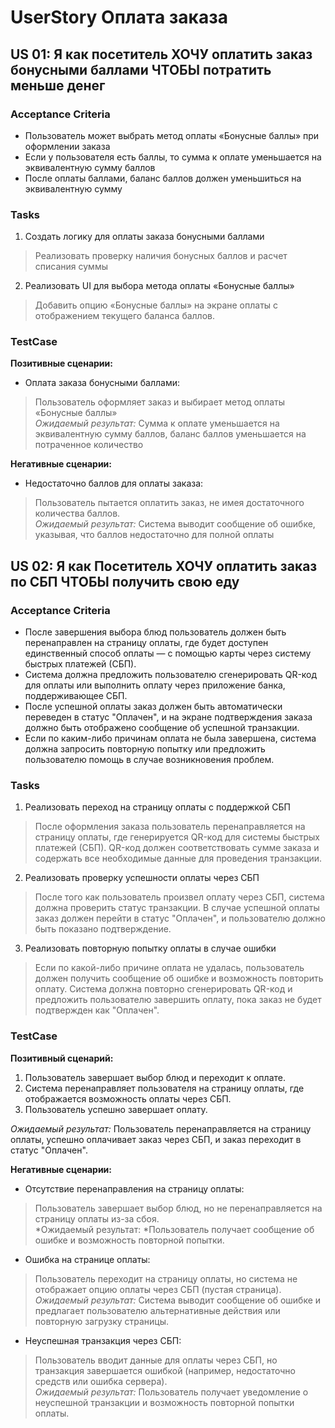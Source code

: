 # UserStory Оплата заказа

## US 01: Я как посетитель ХОЧУ оплатить заказ бонусными баллами ЧТОБЫ потратить меньше денег
### Acceptance Criteria 
- Пользователь может выбрать метод оплаты «Бонусные баллы» при оформлении заказа
- Если у пользователя есть баллы, то сумма к оплате уменьшается на эквивалентную сумму баллов
- После оплаты баллами, баланс баллов должен уменьшиться на эквивалентную сумму
### Tasks
1. Создать логику для оплаты заказа бонусными баллами
> Реализовать проверку наличия бонусных баллов и расчет списания суммы
2. Реализовать UI для выбора метода оплаты «Бонусные баллы»
> Добавить опцию «Бонусные баллы» на экране оплаты с отображением текущего баланса баллов.
### TestCase
**Позитивные сценарии:**
 - Оплата заказa бонусными баллами:
 > Пользователь оформляет заказ и выбирает метод оплаты «Бонусные баллы»  
*Ожидаемый результат:* Сумма к оплате уменьшается на эквивалентную сумму баллов, баланс баллов уменьшается на потраченное количество

**Негативные сценарии:**
- Недостаточно баллов для оплаты заказа:
> Пользователь пытается оплатить заказ, не имея достаточного количества баллов.    
*Ожидаемый результат:* Система выводит сообщение об ошибке, указывая, что баллов недостаточно для полной оплаты



## US 02: Я как Посетитель ХОЧУ оплатить заказ по СБП ЧТОБЫ получить свою еду
### Acceptance Criteria 
- После завершения выбора блюд пользователь должен быть перенаправлен на страницу оплаты, где будет доступен единственный способ оплаты — с помощью карты через систему быстрых платежей (СБП).
- Система должна предложить пользователю сгенерировать QR-код для оплаты или выполнить оплату через приложение банка, поддерживающее СБП.
- После успешной оплаты заказ должен быть автоматически переведен в статус "Оплачен", и на экране подтверждения заказа должно быть отображено сообщение об успешной транзакции.
- Если по каким-либо причинам оплата не была завершена, система должна запросить повторную попытку или предложить пользователю помощь в случае возникновения проблем.
### Tasks
1.	Реализовать переход на страницу оплаты с поддержкой СБП
> После оформления заказа пользователь перенаправляется на страницу оплаты, где генерируется QR-код для системы быстрых платежей (СБП). QR-код должен соответствовать сумме заказа и содержать все необходимые данные для проведения транзакции.
2.	Реализовать проверку успешности оплаты через СБП
> После того как пользователь произвел оплату через СБП, система должна проверить статус транзакции. В случае успешной оплаты заказ должен перейти в статус "Оплачен", и пользователю должно быть показано подтверждение.
3.	Реализовать повторную попытку оплаты в случае ошибки
> Если по какой-либо причине оплата не удалась, пользователь должен получить сообщение об ошибке и возможность повторить оплату. Система должна повторно сгенерировать QR-код и предложить пользователю завершить оплату, пока заказ не будет подтвержден как "Оплачен".
### TestCase
**Позитивный сценарий:**
1.	Пользователь завершает выбор блюд и переходит к оплате.
2.	Система перенаправляет пользователя на страницу оплаты, где отображается возможность оплаты через СБП.
3.	Пользователь успешно завершает оплату.

*Ожидаемый результат:* Пользователь перенаправляется на страницу оплаты, успешно оплачивает заказ через СБП, и заказ переходит в статус "Оплачен".

**Негативные сценарии:**
- Отсутствие перенаправления на страницу оплаты:
> Пользователь завершает выбор блюд, но не перенаправляется на страницу оплаты из-за сбоя.  
*Ожидаемый результат: *Пользователь получает сообщение об ошибке и возможность повторной попытки.
- Ошибка на странице оплаты:
> Пользователь переходит на страницу оплаты, но система не отображает опцию оплаты через СБП (пустая страница).  
*Ожидаемый результат:* Система выводит сообщение об ошибке и предлагает пользователю альтернативные действия или повторную загрузку страницы.
- Неуспешная транзакция через СБП:
> Пользователь вводит данные для оплаты через СБП, но транзакция завершается ошибкой (например, недостаточно средств или ошибка сервера).  
*Ожидаемый результат:* Пользователь получает уведомление о неуспешной транзакции и возможность повторной попытки оплаты.
